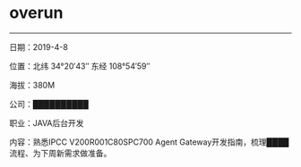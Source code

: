 # overun
------------------------------------------------------------------------------------------------------------------------------------------
日期：2019-4-8

位置：北纬 34°20′43″  东经 108°54′59″

海拔：380M

公司：██████████

职业：JAVA后台开发

内容：熟悉IPCC V200R001C80SPC700 Agent Gateway开发指南，梳理████流程、为下周新需求做准备。



